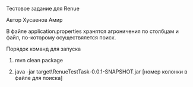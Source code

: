Тестовое задание для Renue

Автор Хусаенов Амир

В файле application.properties хранятся агроничения по столбцам и файл, по-которому 
осуществялется поиск.

Порядок команд для запуска
1) mvn clean package

2) java -jar target\RenueTestTask-0.0.1-SNAPSHOT.jar [номер колонки в файле для поиска]